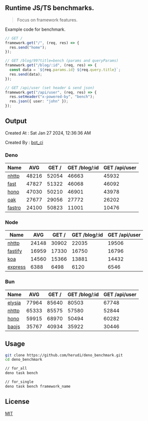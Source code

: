 ## Runtime JS/TS benchmarks.

> Focus on framework features.

Example code for benchmark.
```ts
// GET /
framework.get("/", (req, res) => {
  res.send("home");
});

// GET /blog/99?title=bench (params and queryParams)
framework.get("/blog/:id", (req, res) => {
  const data = `${req.params.id} ${req.query.title}`;
  res.send(data);
});

// GET /api/user (set header & send json)
framework.get("/api/user", (req, res) => {
  res.setHeader("x-powered-by", "bench");
  res.json({ user: "john" });
});
```

## Output
Created At : Sat Jan 27 2024, 12:36:36 AM

Created By : [bot_ci](https://github.com/herudi/deno_benchmarks/commits?author=github-actions%5Bbot%5D)


### Deno
|Name|AVG|GET /|GET /blog/:id|GET /api/user|
|----|----|----|----|----|
|[nhttp](https://github.com/nhttp/nhttp)|48216|52054|46663|45932|
|[fast](https://github.com/danteissaias/fast)|47827|51322|46068|46092|
|[hono](https://github.com/honojs/hono)|47030|50210|46901|43978|
|[oak](https://github.com/oakserver/oak)|27677|29056|27772|26202|
|[fastro](https://github.com/fastrodev/fastro)|24100|50823|11001|10476|
  


### Node
|Name|AVG|GET /|GET /blog/:id|GET /api/user|
|----|----|----|----|----|
|[nhttp](https://github.com/nhttp/nhttp)|24148|30902|22035|19506|
|[fastify](https://github.com/fastify/fastify)|16959|17330|16750|16796|
|[koa](https://github.com/koajs/koa)|14560|15366|13881|14432|
|[express](https://github.com/expressjs/express)|6388|6498|6120|6546|
  


### Bun
|Name|AVG|GET /|GET /blog/:id|GET /api/user|
|----|----|----|----|----|
|[elysia](https://github.com/elysiajs/elysia)|77964|85640|80503|67748|
|[nhttp](https://github.com/nhttp/nhttp)|65333|85575|57580|52844|
|[hono](https://github.com/honojs/hono)|59915|68970|50494|60282|
|[baojs](https://github.com/mattreid1/baojs)|35767|40934|35922|30446|
  



## Usage

```bash
git clone https://github.com/herudi/deno_benchmark.git
cd deno_benchmark

// for_all
deno task bench

// for_single
deno task bench framework_name
```

## License

[MIT](LICENSE)

